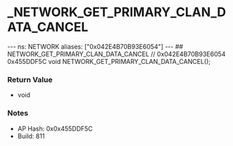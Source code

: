 # _NETWORK_GET_PRIMARY_CLAN_DATA_CANCEL

--- ns: NETWORK aliases: ["0x042E4B70B93E6054"] --- ## NETWORK_GET_PRIMARY_CLAN_DATA_CANCEL  // 0x042E4B70B93E6054 0x455DDF5C void NETWORK_GET_PRIMARY_CLAN_DATA_CANCEL();

### Return Value
* void

### Notes
* AP Hash: 0x0x455DDF5C
* Build: 811

